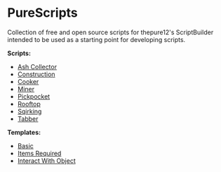 # PureScripts
Collection of free and open source scripts for thepure12's ScriptBuilder intended to be used as a starting point for developing scripts.

**Scripts:**
- [Ash Collector](/PureAshCollector.js)
- [Construction](https://github.com/thepure12/PureScripts/blob/main/PureConstruction.js)
- [Cooker](https://github.com/thepure12/PureScripts/blob/main/PureCooker.js)
- [Miner](https://github.com/thepure12/PureScripts/blob/main/PureMiner.js)
- [Pickpocket](https://github.com/thepure12/PureScripts/blob/main/PurePickpocket.js)
- [Rooftop](https://github.com/thepure12/PureScripts/blob/main/PureRooftop.js)
- [Sqirking](https://github.com/thepure12/PureScripts/blob/main/PureSqirking.js)
- [Tabber](https://github.com/thepure12/PureScripts/blob/main/PureTabber.js)

**Templates:**
- [Basic](/templates/Basic)
- [Items Required](/templates/RequiredItems)
- [Interact With Object](/templates/InteractWithObject)